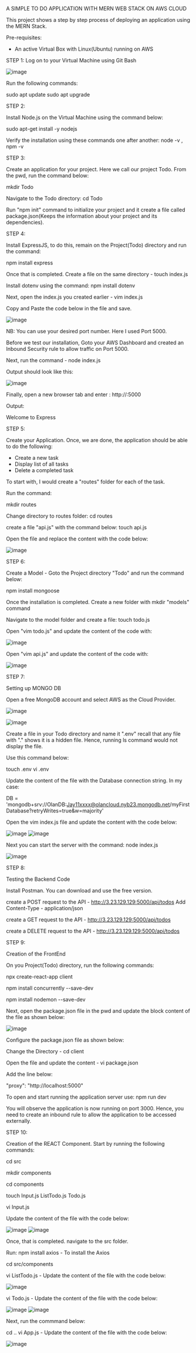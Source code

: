 A SIMPLE TO DO APPLICATION WITH MERN WEB STACK ON AWS CLOUD

This project shows a step by step process of deploying an application using the MERN Stack.

Pre-requisites:

* An active Virtual Box with Linux(Ubuntu) running on AWS

STEP 1:
Log on to your Virtual Machine using Git Bash

![image](https://user-images.githubusercontent.com/83290893/117485892-d6c6b500-af60-11eb-8791-6b55867a5995.png)

Run the following commands:

sudo apt update
sudo apt upgrade

STEP 2:

Install Node.js on the Virtual Machine using the command below:

sudo apt-get install -y nodejs

Verify the installation using these commands one after another: node -v , npm -v

STEP 3:

Create an application for your project. Here we call our project Todo. From the pwd, run the command below:

mkdir Todo

Navigate to the Todo directory: cd Todo

Run "npm init" command to initialize your project and it create a file called package.json(Keeps the information about your project and its dependencies).

STEP 4:

Install ExpressJS, to do this, remain on the Project(Todo) directory and run the command:

npm install express

Once that is completed. Create a file on the same directory - touch index.js

Install dotenv using the command: npm install dotenv

Next, open the index.js you created earlier - vim index.js

Copy and Paste the code below in the file and save.

![image](https://user-images.githubusercontent.com/83290893/117487419-f959cd80-af62-11eb-960a-a722000c1e1f.png)

NB: You can use your desired port number. Here I used Port 5000.

Before we test our installation, Goto your AWS Dashboard and created an Inbound Security rule to allow traffic on Port 5000.

Next, run the command - node index.js

Output should look like this:

![image](https://user-images.githubusercontent.com/83290893/117487730-5d7c9180-af63-11eb-9d28-d775b2291b51.png)

Finally, open a new browser tab and enter : http://<PublicIP-or-PublicDNS>:5000
  
  Output:
  
  Welcome to Express

STEP 5:

Create your Application. Once, we are done, the application should be able to do the following:

* Create a new task
* Display list of all tasks
* Delete a completed task

To start with, I would create a "routes" folder for each of the task.

Run the command: 

mkdir routes

Change directory to routes folder: cd routes

create a file "api.js" with the command below: touch api.js

Open the file and replace the content with the code below:

![image](https://user-images.githubusercontent.com/83290893/117493929-8b65d400-af6b-11eb-8f07-535e9b10973d.png)

STEP 6:

Create a Model - Goto the Project directory "Todo" and run the command below:

npm install mongoose

Once the installation is completed. Create a new folder with mkdir "models" command

Navigate to the model folder and create a file: touch todo.js

Open "vim todo.js" and update the content of the code with:

![image](https://user-images.githubusercontent.com/83290893/117498503-c965f680-af71-11eb-9b27-90128a7867b8.png)

Open "vim api.js" and update the content of the code with:

![image](https://user-images.githubusercontent.com/83290893/117500130-1ba81700-af74-11eb-987d-8920988738ab.png)

STEP 7:

Setting up MONGO DB

Open a free MongoDB account and select AWS as the Cloud Provider.

![image](https://user-images.githubusercontent.com/83290893/117500672-dafccd80-af74-11eb-9fdd-f05383b9e128.png)

![image](https://user-images.githubusercontent.com/83290893/117500980-52326180-af75-11eb-82dd-7198e9125448.png)


Create a file in your Todo directory and name it ".env" recall that any file with "." shows it is a hidden file. Hence, running ls command would not display the file.

Use this command below:

touch .env
vi .env

Update the content of the file with the Database connection string. In my case:

DB = 'mongodb+srv://OlanDB:Jay11xxxx@olancloud.nyb23.mongodb.net/myFirstDatabase?retryWrites=true&w=majority'

Open the vim index.js file and update the content with the code below:

![image](https://user-images.githubusercontent.com/83290893/117507803-772bd200-af7f-11eb-8d0f-abbf140bf689.png)
![image](https://user-images.githubusercontent.com/83290893/117507831-83b02a80-af7f-11eb-87f5-0c985e828284.png)

Next you can start the server with the command: node index.js

![image](https://user-images.githubusercontent.com/83290893/117507943-afcbab80-af7f-11eb-924f-80fde32e2ec4.png)

STEP 8:

Testing the Backend Code 

Install Postman. You can download and use the free version.

create a POST request to the API - http://3.23.129.129:5000/api/todos
Add Content-Type - application/json

create a GET request to the API - http://3.23.129.129:5000/api/todos

create a DELETE request to the API - http://3.23.129.129:5000/api/todos

STEP 9:

Creation of the FrontEnd

On you Project(Todo) directory, run the following commands:

 npx create-react-app client
 
 npm install concurrently --save-dev
 
 npm install nodemon --save-dev

Next, open the package.json file in the pwd and update the block content of the file as shown below:

![image](https://user-images.githubusercontent.com/83290893/117508739-fcfc4d00-af80-11eb-9f0c-a49d0c80bbda.png)

Configure the package.json file as shown below:

Change the Directory - cd client

Open the file and update the content - vi package.json

Add the line below:

"proxy": "http://localhost:5000"

To open and start running the application server use: npm run dev

You will observe the application is now running on port 3000. Hence, you need to create an inbound rule to allow the application to be accessed externally.

STEP 10:

Creation of the REACT Component. Start by running the following commands:

cd src

mkdir components

cd components

touch Input.js ListTodo.js Todo.js

vi Input.js

Update the content of the file with the code below:

![image](https://user-images.githubusercontent.com/83290893/117509610-734d7f00-af82-11eb-829e-a0835a57f468.png)
![image](https://user-images.githubusercontent.com/83290893/117509638-806a6e00-af82-11eb-9d2b-6f99a2e7d532.png)

Once, that is completed. navigate to the src folder.

Run: npm install axios - To install the Axios

cd src/components

vi ListTodo.js - Update the content of the file with the code below:

![image](https://user-images.githubusercontent.com/83290893/117509863-e35c0500-af82-11eb-9b3d-d3f802724a63.png)

vi Todo.js -  Update the content of the file with the code below:

![image](https://user-images.githubusercontent.com/83290893/117509970-1d2d0b80-af83-11eb-8898-292c994689df.png)
![image](https://user-images.githubusercontent.com/83290893/117510032-3a61da00-af83-11eb-8d11-1db4a235bd85.png)

Next, run the commmand below:

cd ..
vi App.js -  Update the content of the file with the code below:

![image](https://user-images.githubusercontent.com/83290893/117510193-8c0a6480-af83-11eb-983e-0cc10b70a717.png)


















